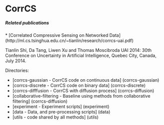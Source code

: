 <h1>CorrCS</h1>
<h5>Related publications</h5>
* [Correlated Compressive Sensing on Networked Data] (http://ml.cs.tsinghua.edu.cn/~tianlin/research/corrcs-uai.pdf)

  Tianlin Shi, Da Tang, Liwen Xu and Thomas Moscibroda 
  UAI 2014: 30th Conference on Uncertainty in Artificial Intelligence, Quebec City, Canada, July 2014.



Directories:
* [corrcs-gaussian - CorrCS code on continuous data] (corrcs-gaussian)
* [corrcs-discrete - CorrCS code on binary data] (corrcs-discrete)
* [corrcs-difffusion - CorrCS with diffusion process] (corrcs-diffusion)
* [collaborative-filtering - Baseline using methods from collaborative filtering] (corrcs-diffusion)
* [experiment - Experiment scripts] (experiment)
* [data - Data, and pre-processing scripts] (data)
* [utils - code shared by all methods] (utils)
